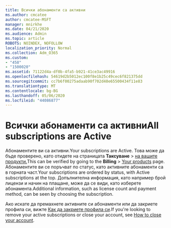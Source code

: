 ```yaml
---
title: Всички абонаменти са активни
ms.author: cmcatee
author: cmcatee-MSFT
manager: mnirkhe
ms.date: 04/21/2020
ms.audience: Admin
ms.topic: article
ROBOTS: NOINDEX, NOFOLLOW
localization_priority: Normal
ms.collection: Adm_O365
ms.custom:
- "458"
- "1500020"
ms.assetid: 71122d4a-df0b-4fa5-b921-41ce3ac49916
ms.openlocfilehash: 54619d2b5012ec100f8e1b25c49cec6f821375dd
ms.sourcegitcommit: cc7b6f00275adaab90f702d48e65500434f11e83
ms.translationtype: MT
ms.contentlocale: bg-BG
ms.lasthandoff: 05/06/2020
ms.locfileid: "44086877"
---
```

# <a name="all-subscriptions-are-active"></a><span data-ttu-id="0ceae-102">Всички абонаменти са активни</span><span class="sxs-lookup"><span data-stu-id="0ceae-102">All subscriptions are Active</span></span>

<span data-ttu-id="0ceae-103">Абонаментите ви са активни.</span><span class="sxs-lookup"><span data-stu-id="0ceae-103">Your subscriptions are Active.</span></span> <span data-ttu-id="0ceae-104">Това може да бъде проверено, като отидете на страницата **Таксуване** \> [на вашите продукти.](https://go.microsoft.com/fwlink/p/?linkid=842054)</span><span class="sxs-lookup"><span data-stu-id="0ceae-104">This can be verified by going to the **Billing** \> [Your products](https://go.microsoft.com/fwlink/p/?linkid=842054) page.</span></span> <span data-ttu-id="0ceae-105">Абонаментите ви се поръчват по статус, като активните абонаменти са в горната част.</span><span class="sxs-lookup"><span data-stu-id="0ceae-105">Your subscriptions are ordered by status, with Active subscriptions at the top.</span></span> <span data-ttu-id="0ceae-106">Допълнителна информация, като например брой лицензи и начин на плащане, може да се види, като изберете абонамента.</span><span class="sxs-lookup"><span data-stu-id="0ceae-106">Additional information, such as license count and payment method, can be seen by choosing the subscription.</span></span>
  
<span data-ttu-id="0ceae-107">Ако искате да премахнете активните си абонаменти или да закриете профила си, вижте [Как да закриете профила си](https://docs.microsoft.com/microsoft-365/commerce/close-your-account?view=o365-worldwide).</span><span class="sxs-lookup"><span data-stu-id="0ceae-107">If you're looking to remove your active subscriptions or close your account, see [How to close your account](https://docs.microsoft.com/microsoft-365/commerce/close-your-account?view=o365-worldwide).</span></span>
